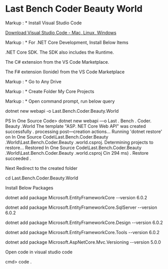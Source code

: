 # Last Bench Coder Beauty World

Markup : * Install Visual Studio Code

[Download Visual Studio Code - Mac, Linux, Windows](https://code.visualstudio.com/Download "Download Visual Studio Code - Mac, Linux, Windows")  

Markup : * For .NET Core Development, Install Below Items  

.NET Core SDK. The SDK also includes the Runtime. 

The C# extension from the VS Code Marketplace. 

The F# extension (Ionide) from the VS Code Marketplace  

Markup : * Go to Any Drive  

Markup : * Create Folder My Core Projects 

Markup : * Open command prompt, run below query  

dotnet new webapi -o Last.Bench.Coder.Beauty.World 

 

PS In One Source Code> dotnet new webapi 
—o Last . Bench . Coder. Beauty .WorId 
The template "ASP. NET Core Web API" was created successfully . 
processing post—creation actions... 
Running 'dotnet restore' on In One Source Code\Last.Bench.Coder.Beauty .WorId\Last.Bench.Coder.Beauty .world.csproj. 
Determining projects to restore... 
Restored In One Source Code\Last.Bench.Coder.Beauty .WorId\Last.Bench.Coder.Beauty .world.csproj Cin 294 ms) . 
Restore succeeded . 
 

Next Redirect to the created folder 

 

cd Last.Bench.Coder.Beauty.World 

 

Install Below Packages 

 

dotnet add package Microsoft.EntityFrameworkCore --version 6.0.2 

dotnet add package Microsoft.EntityFrameworkCore.SqlServer --version 6.0.2 

dotnet add package Microsoft.EntityFrameworkCore.Design --version 6.0.2 

dotnet add package Microsoft.EntityFrameworkCore.Tools --version 6.0.2 

dotnet add package Microsoft.AspNetCore.Mvc.Versioning --version 5.0.0 

 

Open code in visual studio code 

 

cmd> code . 

 

 

 
